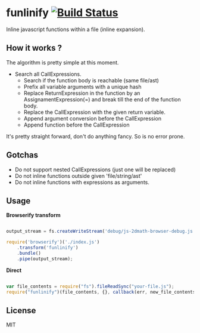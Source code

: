 # funlinify [![Build Status](https://secure.travis-ci.org/llafuente/funlinify.png?branch=master)](http://travis-ci.org/llafuente/funlinify)

Inline javascript functions within a file (inline expansion).


## How it works ?

The algorithm is pretty simple at this moment.
* Search all CallExpressions.
  * Search if the function body is reachable (same file/ast)
  * Prefix all variable arguments with a unique hash
  * Replace ReturnExpression in the function by an AssignamentExpression(=) and break till the end of the function body.
  * Replace the CallExpression with the given return variable.
  * Append argument conversion before the CallExpression
  * Append function before the CallExpression

It's pretty straight forward, don't do anything fancy. So is no error prone.

## Gotchas

* Do not support nested CallExpressions (just one will be replaced)
* Do not inline functions outside given 'file/string/ast'
* Do not inline functions with expressions as arguments.

## Usage

**Browserify transform**

```js

output_stream = fs.createWriteStream('debug/js-2dmath-browser-debug.js');

require('browserify')('./index.js')
    .transform('funlinify')
    .bundle()
    .pipe(output_stream);

```

**Direct**

```js

var file_contents = require("fs").fileReadSync("your-file.js");
require("funlinify")(file_contents, {}, callback(err, new_file_contents));

```


## License

MIT